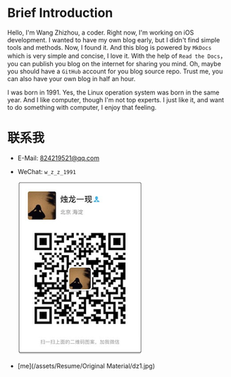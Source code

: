 # Brief Introduction 

Hello, I'm Wang Zhizhou, a coder. Right now, I'm working on iOS development. I wanted to have my own blog early, but I didn't find simple tools and methods. Now, I found it. And this blog is powered by `MkDocs` which is very simple and concise, I love it. With the help of `Read the Docs`，you can publish you blog on the internet for sharing you mind. Oh, maybe you should have a `GitHub` account for you blog source repo. Trust me, you can also have your own blog in half an hour.


 I was born in 1991. Yes, the Linux operation system was born in the same year. And I like computer, though I'm not top experts. I just like it, and want to do something with computer, I enjoy that feeling.
 
# 联系我

- E-Mail: <824219521@qq.com>
- WeChat: `w_z_z_1991`

	![wechat](/assets/pictures/wechat.jpg)
- [me](/assets/Resume/Original Material/dz1.jpg)